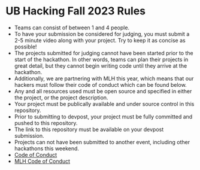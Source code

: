 # UB Hacking Fall 2023 Rules 
- Teams can consist of between 1 and 4 people.
- To have your submission be considered for judging, you must submit a 2-5 minute video along with your project. Try to keep it as concise as possible!
- The projects submitted for judging cannot have been started prior to the start of the hackathon. In other words, teams can plan their projects in great detail, but they cannot begin writing code until they arrive at the hackathon.
- Additionally, we are partnering with MLH this year, which means that our hackers must follow their code of conduct which can be found below.
- Any and all resources used must be open source and specified in either the project, or the project description.
- Your project must be publically available and under source control in this repository.
- Prior to submitting to devpost, your project must be fully committed and pushed to this repository.
- The link to this repository must be available on your devpost submission.
- Projects can not have been submitted to another event, including other hackathons this weekend.
- [Code of Conduct](https://drive.google.com/file/d/1RH_TtRu6EOHSbOoiSj2h1Q4jswtVILzE/view)
- [MLH Code of Conduct](https://static.mlh.io/docs/mlh-code-of-conduct.pdf)